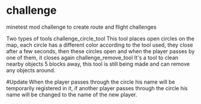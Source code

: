 # challenge
minetest mod challenge to create route and flight challenges

Two types of tools
challenge_circle_tool
This tool places open circles on the map, each circle has a different color according to the tool used, they close after a few seconds, then these circles open and when the player passes by one of them, it closes again
challenge_remove_tool
It's a tool to clean nearby objects 5 blocks away, this tool is still being made and can remove any objects around.

#Update
When the player passes through the circle his name will be temporarily registered in it, if another player passes through the circle his name will be changed to the name of the new player.
